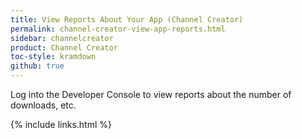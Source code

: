 ```yaml
---
title: View Reports About Your App (Channel Creator)
permalink: channel-creator-view-app-reports.html
sidebar: channelcreator
product: Channel Creator
toc-style: kramdown
github: true
---
```


Log into the Developer Console to view reports about the number of downloads, etc.

{% include links.html %}
